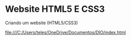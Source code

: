 # Website HTML5 E CSS3
Criando um website (HTML5/CSS3)

[file:///C:/Users/teles/OneDrive/Documentos/DIO/index.html](file:///C:/Users/teles/OneDrive/Documentos/DIO/index.html)

